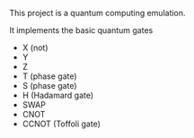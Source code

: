 This project is a quantum computing emulation.

It implements the basic quantum gates

- X (not)
- Y
- Z
- T (phase gate)
- S (phase gate)
- H (Hadamard gate)
- SWAP
- CNOT
- CCNOT (Toffoli gate)
